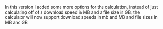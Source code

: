 In this version I added some more options for the calculation, instead of just calculating off of a download speed in MB and a file size in GB, 
the calculator will now support download speeds in mb and MB and file sizes in MB and GB
